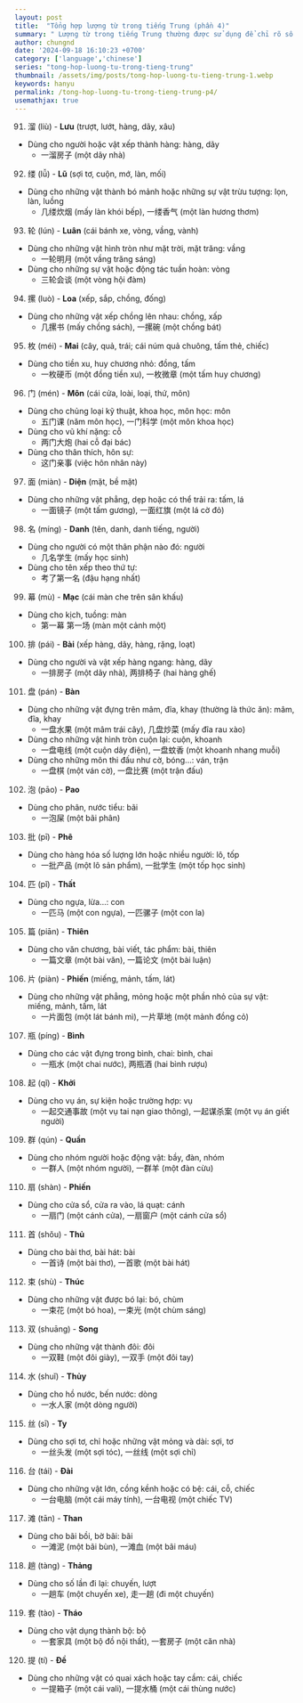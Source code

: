 ```yaml
---
layout: post
title:  "Tổng hợp lượng từ trong tiếng Trung (phần 4)"
summary: " Lượng từ trong tiếng Trung thường được sử dụng để chỉ rõ số lượng hoặc mức độ của một đối tượng nào đó trong câu"
author: chungnd
date: '2024-09-18 16:10:23 +0700'
category: ['language','chinese']
series: "tong-hop-luong-tu-trong-tieng-trung"
thumbnail: /assets/img/posts/tong-hop-luong-tu-tieng-trung-1.webp
keywords: hanyu
permalink: /tong-hop-luong-tu-trong-tieng-trung-p4/
usemathjax: true
---
```


91. 溜 (liù) - **Lưu** (trượt, lướt, hàng, dãy, xâu)
* Dùng cho người hoặc vật xếp thành hàng: hàng, dãy
    - 一溜房子 (một dãy nhà)

92. 缕 (lǚ) - **Lũ** (sợi tơ, cuộn, mớ, làn, mối)
* Dùng cho những vật thành bó mảnh hoặc những sự vật trừu tượng: lọn, làn, luồng
    - 几缕炊烟 (mấy làn khói bếp), 一缕香气 (một làn hương thơm)

93. 轮 (lún) - **Luân** (cái bánh xe, vòng, vầng, vành)
* Dùng cho những vật hình tròn như mặt trời, mặt trăng: vầng
    - 一轮明月 (một vầng trăng sáng)
* Dùng cho những sự vật hoặc động tác tuần hoàn: vòng
    - 三轮会谈 (một vòng hội đàm)

94. 摞 (luò) - **Loa** (xếp, sắp, chồng, đống)
* Dùng cho những vật xếp chồng lên nhau: chồng, xấp
    - 几摞书 (mấy chồng sách), 一摞碗 (một chồng bát)

95. 枚 (méi) - **Mai** (cây, quả, trái; cái núm quả chuông, tấm thẻ, chiếc)
* Dùng cho tiền xu, huy chương nhỏ: đồng, tấm
    - 一枚硬币 (một đồng tiền xu), 一枚微章 (một tấm huy chương)

96. 门 (mén) - **Môn** (cái cửa, loài, loại, thứ, môn)
* Dùng cho chủng loại kỹ thuật, khoa học, môn học: môn
    - 五门课 (năm môn học), 一门科学 (một môn khoa học)
* Dùng cho vũ khí nặng: cỗ
    - 两门大炮 (hai cỗ đại bác)
* Dùng cho thân thích, hôn sự:
    - 这门亲事 (việc hôn nhân này)

97. 面 (miàn) - **Diện** (mặt, bề mặt)
* Dùng cho những vật phẳng, dẹp hoặc có thể trải ra: tấm, lá
    - 一面镜子 (một tấm gương), 一面红旗 (một lá cờ đỏ)

98. 名 (míng) - **Danh** (tên, danh, danh tiếng, người)
* Dùng cho người có một thân phận nào đó: người
    - 几名学生 (mấy học sinh)
* Dùng cho tên xếp theo thứ tự:
    - 考了第一名 (đậu hạng nhất)

99. 幕 (mù) - **Mạc** (cái màn che trên sân khấu)
* Dùng cho kịch, tuồng: màn
    - 第一幕 第一场 (màn một cảnh một)

100. 排 (pái) - **Bài** (xếp hàng, dãy, hàng, rặng, loạt)
* Dùng cho người và vật xếp hàng ngang: hàng, dãy
    - 一排房子 (một dãy nhà), 两排椅子 (hai hàng ghế)

101. 盘 (pán) - **Bàn**
* Dùng cho những vật đựng trên mâm, đĩa, khay (thường là thức ăn): mâm, đĩa, khay
    - 一盘水果 (một mâm trái cây), 几盘炒菜 (mấy đĩa rau xào)
* Dùng cho những vật hình tròn cuộn lại: cuộn, khoanh
    - 一盘电线 (một cuộn dây điện), 一盘蚊香 (một khoanh nhang muỗi)
* Dùng cho những môn thi đấu như cờ, bóng...: ván, trận
    - 一盘棋 (một ván cờ), 一盘比赛 (một trận đấu)

102. 泡 (pāo) - **Pao**
* Dùng cho phân, nước tiểu: bãi
    - 一泡屎 (một bãi phân)

103. 批 (pī) - **Phê**
* Dùng cho hàng hóa số lượng lớn hoặc nhiều người: lô, tốp
    - 一批产品 (một lô sản phẩm), 一批学生 (một tốp học sinh)

104. 匹 (pǐ) - **Thất**
* Dùng cho ngựa, lừa...: con
    - 一匹马 (một con ngựa), 一匹骡子 (một con la)

105. 篇 (piān) - **Thiên**
* Dùng cho văn chương, bài viết, tác phẩm: bài, thiên
    - 一篇文章 (một bài văn), 一篇论文 (một bài luận)

106. 片 (piàn) - **Phiến** (miếng, mảnh, tấm, lát)
* Dùng cho những vật phẳng, mỏng hoặc một phần nhỏ của sự vật: miếng, mảnh, tấm, lát
    - 一片面包 (một lát bánh mì), 一片草地 (một mảnh đồng cỏ)

107. 瓶 (píng) - **Bình**
* Dùng cho các vật đựng trong bình, chai: bình, chai
    - 一瓶水 (một chai nước), 两瓶酒 (hai bình rượu)

108. 起 (qǐ) - **Khởi**
* Dùng cho vụ án, sự kiện hoặc trường hợp: vụ
    - 一起交通事故 (một vụ tai nạn giao thông), 一起谋杀案 (một vụ án giết người)

109. 群 (qún) - **Quần**
* Dùng cho nhóm người hoặc động vật: bầy, đàn, nhóm
    - 一群人 (một nhóm người), 一群羊 (một đàn cừu)

110. 扇 (shàn) - **Phiến**
* Dùng cho cửa sổ, cửa ra vào, lá quạt: cánh
    - 一扇门 (một cánh cửa), 一扇窗户 (một cánh cửa sổ)

111. 首 (shǒu) - **Thủ**
* Dùng cho bài thơ, bài hát: bài
    - 一首诗 (một bài thơ), 一首歌 (một bài hát)

112. 束 (shù) - **Thúc**
* Dùng cho những vật được bó lại: bó, chùm
    - 一束花 (một bó hoa), 一束光 (một chùm sáng)

113. 双 (shuāng) - **Song**
* Dùng cho những vật thành đôi: đôi
    - 一双鞋 (một đôi giày), 一双手 (một đôi tay)

114. 水 (shuǐ) - **Thủy**
* Dùng cho hồ nước, bến nước: dòng
    - 一水人家 (một dòng người)

115. 丝 (sī) - **Ty**
* Dùng cho sợi tơ, chỉ hoặc những vật mỏng và dài: sợi, tơ
    - 一丝头发 (một sợi tóc), 一丝线 (một sợi chỉ)

116. 台 (tái) - **Đài**
* Dùng cho những vật lớn, cồng kềnh hoặc có bệ: cái, cỗ, chiếc
    - 一台电脑 (một cái máy tính), 一台电视 (một chiếc TV)

117. 滩 (tān) - **Than**
* Dùng cho bãi bồi, bờ bãi: bãi
    - 一滩泥 (một bãi bùn), 一滩血 (một bãi máu)

118. 趟 (tàng) - **Thảng**
* Dùng cho số lần đi lại: chuyến, lượt
    - 一趟车 (một chuyến xe), 走一趟 (đi một chuyến)

119. 套 (tào) - **Tháo**
* Dùng cho vật dụng thành bộ: bộ
    - 一套家具 (một bộ đồ nội thất), 一套房子 (một căn nhà)

120. 提 (tí) - **Đề**
* Dùng cho những vật có quai xách hoặc tay cầm: cái, chiếc
    - 一提箱子 (một cái vali), 一提水桶 (một cái thùng nước)
